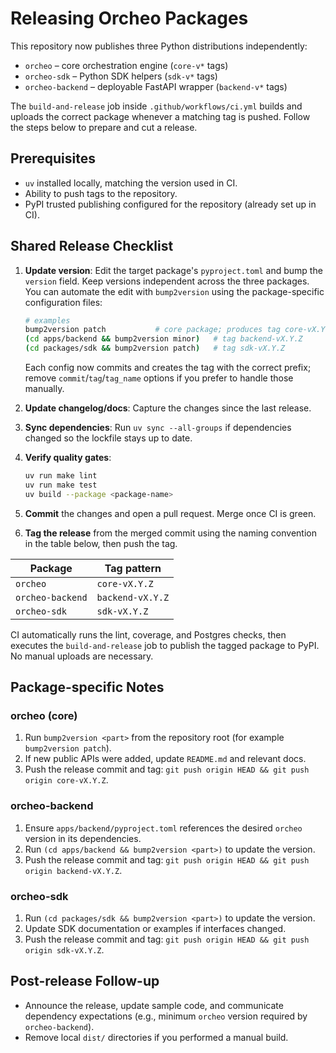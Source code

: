# Releasing Orcheo Packages

This repository now publishes three Python distributions independently:

- `orcheo` – core orchestration engine (`core-v*` tags)
- `orcheo-sdk` – Python SDK helpers (`sdk-v*` tags)
- `orcheo-backend` – deployable FastAPI wrapper (`backend-v*` tags)

The `build-and-release` job inside `.github/workflows/ci.yml` builds and uploads the
correct package whenever a matching tag is pushed. Follow the steps below to prepare
and cut a release.

## Prerequisites
- `uv` installed locally, matching the version used in CI.
- Ability to push tags to the repository.
- PyPI trusted publishing configured for the repository (already set up in CI).

## Shared Release Checklist
1. **Update version**: Edit the target package's `pyproject.toml` and bump the `version`
   field. Keep versions independent across the three packages. You can automate the
   edit with `bump2version` using the package-specific configuration files:

   ```bash
   # examples
   bump2version patch           # core package; produces tag core-vX.Y.Z
   (cd apps/backend && bump2version minor)   # tag backend-vX.Y.Z
   (cd packages/sdk && bump2version patch)   # tag sdk-vX.Y.Z
   ```

   Each config now commits and creates the tag with the correct prefix; remove
   `commit`/`tag`/`tag_name` options if you prefer to handle those manually.
2. **Update changelog/docs**: Capture the changes since the last release.
3. **Sync dependencies**: Run `uv sync --all-groups` if dependencies changed so the
   lockfile stays up to date.
4. **Verify quality gates**:
   ```bash
   uv run make lint
   uv run make test
   uv build --package <package-name>
   ```
5. **Commit** the changes and open a pull request. Merge once CI is green.
6. **Tag the release** from the merged commit using the naming convention in the table
   below, then push the tag.

| Package          | Tag pattern  |
| ---------------- | ------------ |
| `orcheo`         | `core-vX.Y.Z`|
| `orcheo-backend` | `backend-vX.Y.Z` |
| `orcheo-sdk`     | `sdk-vX.Y.Z` |

CI automatically runs the lint, coverage, and Postgres checks, then executes the
`build-and-release` job to publish the tagged package to PyPI. No manual uploads are
necessary.

## Package-specific Notes
### orcheo (core)
1. Run `bump2version <part>` from the repository root (for example `bump2version patch`).
2. If new public APIs were added, update `README.md` and relevant docs.
3. Push the release commit and tag: `git push origin HEAD && git push origin core-vX.Y.Z`.

### orcheo-backend
1. Ensure `apps/backend/pyproject.toml` references the desired `orcheo` version in
   its dependencies.
2. Run `(cd apps/backend && bump2version <part>)` to update the version.
3. Push the release commit and tag: `git push origin HEAD && git push origin backend-vX.Y.Z`.

### orcheo-sdk
1. Run `(cd packages/sdk && bump2version <part>)` to update the version.
2. Update SDK documentation or examples if interfaces changed.
3. Push the release commit and tag: `git push origin HEAD && git push origin sdk-vX.Y.Z`.

## Post-release Follow-up
- Announce the release, update sample code, and communicate dependency expectations
  (e.g., minimum `orcheo` version required by `orcheo-backend`).
- Remove local `dist/` directories if you performed a manual build.
